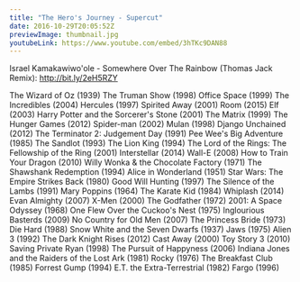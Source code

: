 ```yaml
---
title: "The Hero's Journey - Supercut"
date: 2016-10-29T20:05:52Z
previewImage: thumbnail.jpg
youtubeLink: https://www.youtube.com/embed/3hTKc9DAN88
---
```


Israel Kamakawiwo'ole - Somewhere Over The Rainbow (Thomas Jack Remix): http://bit.ly/2eH5RZY


The Wizard of Oz (1939)
The Truman Show (1998)
Office Space (1999)
The Incredibles (2004)
Hercules (1997)
Spirited Away (2001)
Room (2015)
Elf (2003)
Harry Potter and the Sorcerer's Stone (2001)
The Matrix (1999)
The Hunger Games (2012)
Spider-man (2002)
Mulan (1998)
Django Unchained  (2012)
The Terminator 2: Judgement Day (1991)
Pee Wee's Big Adventure (1985)
The Sandlot (1993)
The Lion King  (1994)
The Lord of the Rings: The Fellowship of the Ring (2001)
Interstellar (2014)
Wall-E (2008)
How to Train Your Dragon (2010)
Willy Wonka & the Chocolate Factory (1971)
The Shawshank Redemption (1994)
Alice in Wonderland (1951)
Star Wars: The Empire Strikes Back (1980)
Good Will Hunting (1997)
The Silence of the Lambs (1991)
Mary Poppins (1964)
The Karate Kid (1984)
Whiplash (2014)
Evan Almighty (2007)
X-Men (2000)
The Godfather (1972)
2001: A Space Odyssey (1968)
One Flew Over the Cuckoo's Nest (1975)
Inglourious Basterds (2009)
No Country for Old Men (2007)
The Princess Bride (1973)
Die Hard (1988)
Snow White and the Seven Dwarfs (1937)
Jaws (1975)
Alien 3 (1992)
The Dark Knight Rises (2012)
Cast Away (2000)
Toy Story 3 (2010)
Saving Private Ryan (1998)
The Pursuit of Happyness (2006)
Indiana Jones and the Raiders of the Lost Ark (1981)
Rocky (1976)
The Breakfast Club (1985)
Forrest Gump (1994)
E.T. the Extra-Terrestrial (1982)
Fargo (1996)